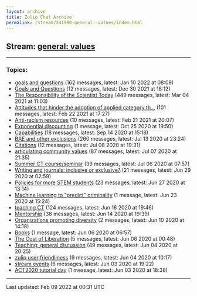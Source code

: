 ```yaml
---
layout: archive
title: Zulip Chat Archive
permalink: /stream/241990-general:-values/index.html
---
```


## Stream: [general: values](https://mattecapu.github.io/ct-zulip-archive/stream/241990-general:-values/index.html)
---

### Topics:

* [goals and questions](topic/goals.20and.20questions.html) (162 messages, latest: Jan 10 2022 at 08:09)
* [Goals and Questions](topic/Goals.20and.20Questions.html) (12 messages, latest: Dec 30 2021 at 18:12)
* [The Responsibility of the Scientist Today](topic/The.20Responsibility.20of.20the.20Scientist.20Today.html) (449 messages, latest: Mar 04 2021 at 11:03)
* [Attitudes that hinder the adoption of applied category th...](topic/Attitudes.20that.20hinder.20the.20adoption.20of.20applied.20category.20th.2E.2E.2E.html) (101 messages, latest: Feb 22 2021 at 17:27)
* [Anti-racism resources](topic/Anti-racism.20resources.html) (10 messages, latest: Feb 21 2021 at 20:07)
* [Exponential discounting](topic/Exponential.20discounting.html) (1 message, latest: Oct 25 2020 at 19:50)
* [Capabilities](topic/Capabilities.html) (18 messages, latest: Sep 14 2020 at 15:18)
* [BAE and other exclusions](topic/BAE.20and.20other.20exclusions.html) (260 messages, latest: Jul 13 2020 at 23:24)
* [Citations](topic/Citations.html) (12 messages, latest: Jul 08 2020 at 19:31)
* [articulating community values](topic/articulating.20community.20values.html) (87 messages, latest: Jul 07 2020 at 21:35)
* [Summer CT course/seminar](topic/Summer.20CT.20course.2Fseminar.html) (39 messages, latest: Jul 06 2020 at 07:57)
* [Writing and journals: inclusive or exclusive?](topic/Writing.20and.20journals.3A.20inclusive.20or.20exclusive.3F.html) (21 messages, latest: Jun 29 2020 at 02:59)
* [Policies for more STEM students](topic/Policies.20for.20more.20STEM.20students.html) (23 messages, latest: Jun 27 2020 at 13:14)
* [Machine learning to "predict" criminality](topic/Machine.20learning.20to.20.22predict.22.20criminality.html) (1 message, latest: Jun 23 2020 at 15:24)
* [teaching CT](topic/teaching.20CT.html) (124 messages, latest: Jun 16 2020 at 19:46)
* [Mentorship](topic/Mentorship.html) (38 messages, latest: Jun 14 2020 at 19:39)
* [Organizations promoting diversity](topic/Organizations.20promoting.20diversity.html) (2 messages, latest: Jun 10 2020 at 14:18)
* [Books](topic/Books.html) (1 message, latest: Jun 06 2020 at 06:57)
* [The Cost of Liberation](topic/The.20Cost.20of.20Liberation.html) (5 messages, latest: Jun 06 2020 at 00:48)
* [Teaching: general discussion](topic/Teaching.3A.20general.20discussion.html) (49 messages, latest: Jun 04 2020 at 20:25)
* [zulip user friendliness](topic/zulip.20user.20friendliness.html) (9 messages, latest: Jun 04 2020 at 10:17)
* [stream events](topic/stream.20events.html) (6 messages, latest: Jun 03 2020 at 19:22)
* [ACT2020 tutorial day](topic/ACT2020.20tutorial.20day.html) (1 message, latest: Jun 03 2020 at 18:38)

<hr><p>Last updated: Feb 09 2022 at 00:31 UTC</p>